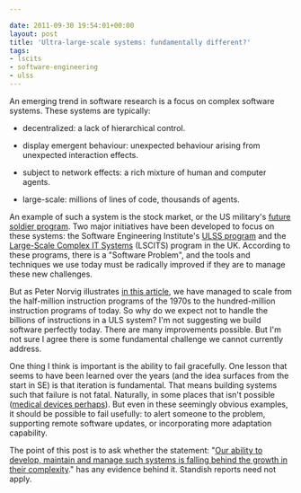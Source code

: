 ```yaml
---

date: 2011-09-30 19:54:01+00:00
layout: post
title: 'Ultra-large-scale systems: fundamentally different?'
tags:
- lscits
- software-engineering
- ulss
---
```


An emerging trend in software research is a focus on complex software systems. These systems are typically:



	
  * decentralized: a lack of hierarchical control.

	
  * display emergent behaviour: unexpected behaviour arising from unexpected interaction effects.

	
  * subject to network effects: a rich mixture of human and computer agents.

	
  * large-scale: millions of lines of code, thousands of agents.


An example of such a system is the stock market, or the US military's [future soldier program](http://en.wikipedia.org/wiki/BCT_Modernization). Two major initiatives have been developed to focus on these systems: the Software Engineering Institute's [ULSS program](http://www.sei.cmu.edu/uls/index.cfm) and the [Large-Scale Complex IT Systems](http://lscits.cs.bris.ac.uk/index.html) (LSCITS) program in the UK. According to these programs, there is a "Software Problem", and the tools and techniques we use today must be radically improved if they are to manage these new challenges.

But as Peter Norvig illustrates [in this article](http://blogs.scientificamerican.com/at-scientific-american/2011/08/23/systems-analysis-look-back-1966-scientific-american-article/#), we have managed to scale from the half-million instruction programs of the 1970s to the hundred-million instruction programs of today. So why do we expect not to handle the billions of instructions in a ULS system? I'm not suggesting we build software perfectly today. There are many improvements possible. But I'm not sure I agree there is some fundamental challenge we cannot currently address.

One thing I think is important is the ability to fail gracefully. One lesson that seems to have been learned over the years (and the idea surfaces from the start in SE) is that iteration is fundamental. That means building systems such that failure is not fatal. Naturally, in some places that isn't possible ([medical devices perhaps](http://www.theregister.co.uk/2010/07/27/buggy_pacemaker_code/)). But even in these seemingly obvious examples, it should be possible to fail usefully: to alert someone to the problem, supporting remote software updates, or incorporating more adaptation capability.

The point of this post is to ask whether the statement: "[Our ability to develop, maintain and manage such systems is falling behind the growth in their complexity](http://lscits.cs.bris.ac.uk/overview.html#rational)." has any evidence behind it. Standish reports need not apply.
